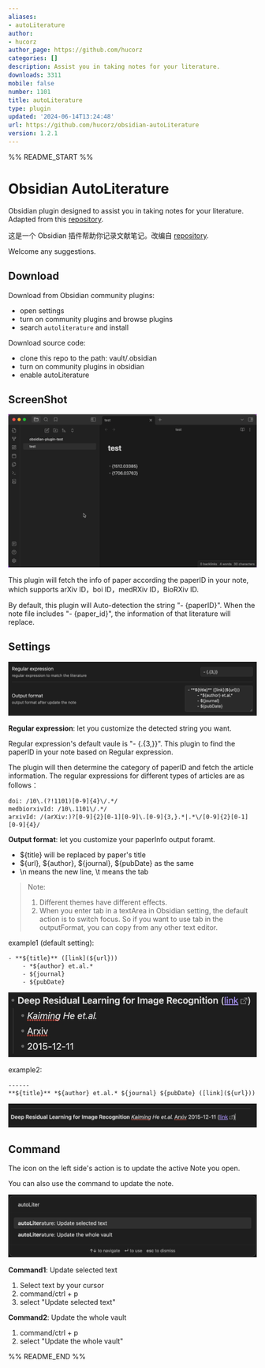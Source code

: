 ```yaml
---
aliases:
- autoLiterature
author:
- hucorz
author_page: https://github.com/hucorz
categories: []
description: Assist you in taking notes for your literature.
downloads: 3311
mobile: false
number: 1101
title: autoLiterature
type: plugin
updated: '2024-06-14T13:24:48'
url: https://github.com/hucorz/obsidian-autoLiterature
version: 1.2.1
---
```


%% README_START %%

# Obsidian AutoLiterature

Obsidian plugin designed to assist you in taking notes for your literature. Adapted from this [repository](https://github.com/wilmerwang/autoLiterature).

这是一个 Obsidian 插件帮助你记录文献笔记。改编自 [repository](https://github.com/wilmerwang/autoLiterature).

Welcome any suggestions.

## Download

Download from Obsidian community plugins:

- open settings
- turn on community plugins and browse plugins
- search `autoliterature` and install 

Download source code:

- clone this repo to the path: vault/.obsidian
- turn on community plugins in obsidian
- enable autoLiterature

## ScreenShot

![](https://raw.githubusercontent.com/hucorz/obsidian-autoLiterature/HEAD/imgs/screenshot.gif)

This plugin will fetch the info of paper according the paperID in your note, which supports arXiv ID，boi ID，medRXiv ID，BioRXiv ID.

By default, this plugin will Auto-detection the string "- {paperID}". 
When the note file includes "- {paper_id}", the information of that literature will replace.

## Settings

![settings screenshot](https://raw.githubusercontent.com/hucorz/obsidian-autoLiterature/HEAD/imgs/settings.jpg)

**Regular expression**: let you customize the detected string you want.

Regular expression's default vaule is "- \{.{3,}\}". This plugin to find the paperID in your note based on Regular expression. 

The plugin will then determine the category of paperID and fetch the article information. The regular expressions for different types of articles are as follows：
```
doi: /10\.(?!1101)[0-9]{4}\/.*/
medbiorxivId: /10\.1101\/.*/
arxivId: /(arXiv:)?[0-9]{2}[0-1][0-9]\.[0-9]{3,}.*|.*\/[0-9]{2}[0-1][0-9]{4}/
```

**Output format**: let you customize your paperInfo output foramt. 
- ${title} will be replaced by paper's title
- ${url}, ${author}, ${journal}, ${pubDate} as the same
- \n means the new line, \t means the tab

> Note: 
> 1. Different themes have different effects.
> 2. When you enter tab in a textArea in Obsidian setting, the default action is to switch focus. So if you want to use tab in the outputFormat, you can copy from any other text editor.

example1 (default setting):
```
- **${title}** ([link](${url}))
    - *${author} et.al.*
    - ${journal}
    - ${pubDate}
```

![Alt text](https://raw.githubusercontent.com/hucorz/obsidian-autoLiterature/HEAD/imgs/format_example1.jpg)

example2:
```
------
**${title}** *${author} et.al.* ${journal} ${pubDate} ([link](${url}))
```

![Alt text](https://raw.githubusercontent.com/hucorz/obsidian-autoLiterature/HEAD/imgs/format_example2.jpg)

## Command

The icon on the left side's action is to update the active Note you open.

You can also use the command to update the note.

![CommandList](https://raw.githubusercontent.com/hucorz/obsidian-autoLiterature/HEAD/imgs/CommandList.jpg)

**Command1**: Update selected text

1. Select text by your cursor
2. command/ctrl + p
3. select "Update selected text"

**Command2**: Update the whole vault

1. command/ctrl + p
2. select "Update the whole vault"

%% README_END %%